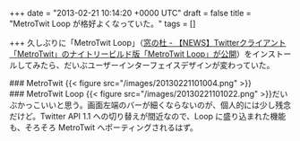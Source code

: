 
+++
date = "2013-02-21 10:14:20 +0000 UTC"
draft = false
title = "MetroTwit Loop が格好よくなっていた。"
tags = []

+++
久しぶりに「MetroTwit Loop」（<a href="http://www.forest.impress.co.jp/docs/news/20111216_499465.html">窓の杜 - 【NEWS】Twitterクライアント「MetroTwit」のナイトリービルド版「MetroTwit Loop」が公開</a>）をインストールしてみたら、だいぶユーザーインターフェイスデザインが変わっていた。

<div class="section">
    ### MetroTwit
    {{< figure src="/images/20130221101004.png"  >}}

</div>
<div class="section">
    ### MetroTwit Loop
    {{< figure src="/images/20130221101022.png"  >}}だいぶかっこいいと思う。画面左端のバーが細くならないのが、個人的には少し残念だけど。Twitter API 1.1 への切り替えが間近なので、Loop に盛り込まれた機能も、そろそろ MetroTwit へポーティングされるはず。

</div>

